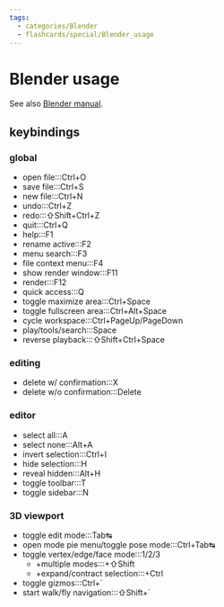 ```yaml
---
tags:
  - categories/Blender
  - flashcards/special/Blender_usage
---
```


# Blender usage

See also [Blender manual](https://docs.blender.org/manual/en/dev/interface/keymap/blender_default.html).

## keybindings

### global

- open file:::Ctrl+O <!--SR:!2023-09-24,197,315!2023-09-25,197,316-->
- save file:::Ctrl+S <!--SR:!2024-02-20,313,336!2024-01-13,285,336-->
- new file:::Ctrl+N <!--SR:!2023-12-02,238,290!2024-11-23,505,316-->
- undo:::Ctrl+Z <!--SR:!2023-09-28,197,310!2024-11-26,508,316-->
- redo:::⇧Shift+Ctrl+Z <!--SR:!2025-06-06,662,330!2023-11-29,120,236-->
- quit:::Ctrl+Q <!--SR:!2024-10-30,486,310!2024-03-21,329,316-->
- help:::F1 <!--SR:!2024-10-31,487,310!2023-10-25,75,270-->
- rename active:::F2 <!--SR:!2023-12-16,228,276!2023-09-05,48,196-->
- menu search:::F3 <!--SR:!2025-02-09,571,316!2023-08-31,24,236-->
- file context menu:::F4 <!--SR:!2023-12-15,133,190!2024-04-24,310,276-->
- show render window:::F11 <!--SR:!2023-09-05,173,295!2024-03-29,246,276-->
- render:::F12 <!--SR:!2024-10-25,494,316!2023-09-04,181,316-->
- quick access:::Q <!--SR:!2023-10-27,200,270!2023-09-27,155,250-->
- toggle maximize area:::Ctrl+Space <!--SR:!2023-08-22,13,130!2023-09-11,153,256-->
- toggle fullscreen area:::Ctrl+Alt+Space <!--SR:!2024-03-26,251,210!2024-03-25,222,196-->
- cycle workspace:::Ctrl+PageUp/PageDown <!--SR:!2024-05-27,337,270!2024-12-01,513,316-->
- play/tools/search:::Space <!--SR:!2025-05-04,643,316!2025-05-07,642,316-->
- reverse playback:::⇧Shift+Ctrl+Space <!--SR:!2023-08-26,55,230!2023-09-03,68,195-->

### editing

- delete w/ confirmation:::X <!--SR:!2024-11-25,481,310!2025-01-15,519,316-->
- delete w/o confirmation:::Delete <!--SR:!2025-01-28,571,330!2024-09-06,439,296-->

### editor

- select all:::A <!--SR:!2023-10-07,179,276!2023-10-27,221,316-->
- select none:::Alt+A <!--SR:!2024-08-23,413,276!2023-12-21,231,276-->
- invert selection:::Ctrl+I <!--SR:!2024-03-31,237,250!2024-01-03,232,276-->
- hide selection:::H <!--SR:!2024-01-19,184,250!2024-11-29,511,310-->
- reveal hidden:::Alt+H <!--SR:!2023-09-21,160,250!2023-10-07,164,256-->
- toggle toolbar:::T <!--SR:!2024-09-28,459,310!2024-01-24,246,276-->
- toggle sidebar:::N <!--SR:!2023-09-16,157,256!2023-09-10,53,176-->

### 3D viewport

- toggle edit mode:::Tab↹ <!--SR:!2024-11-30,512,310!2023-08-23,155,296-->
- open mode pie menu/toggle pose mode:::Ctrl+Tab↹ <!--SR:!2024-06-23,370,276!2023-08-27,23,176-->
- toggle vertex/edge/face mode:::1/2/3 <!--SR:!2025-08-08,723,336!2024-08-12,390,296-->
	- +multiple modes:::+⇧Shift <!--SR:!2023-12-21,221,270!2023-09-04,164,296-->
	- +expand/contract selection:::+Ctrl <!--SR:!2023-08-20,62,276!2023-09-03,58,236-->
- toggle gizmos:::Ctrl+\` <!--SR:!2023-11-13,111,210!2023-08-22,88,236-->
- start walk/fly navigation:::⇧Shift+\` <!--SR:!2023-12-11,214,270!2023-09-24,40,135-->
